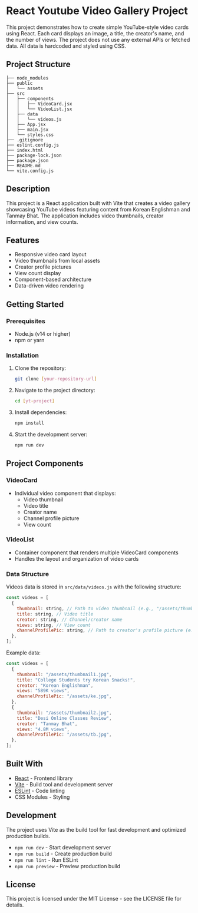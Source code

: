 # React Youtube Video Gallery Project

This project demonstrates how to create simple YouTube-style video cards using React. Each card displays an image, a title, the creator's name, and the number of views. The project does not use any external APIs or fetched data. All data is hardcoded and styled using CSS.

## Project Structure

```
├── node_modules
├── public
│   └── assets
├── src
│   ├── components
│   │   ├── VideoCard.jsx
│   │   └── VideoList.jsx
│   ├── data
│   │   └── videos.js
│   ├── App.jsx
│   ├── main.jsx
│   └── styles.css
├── .gitignore
├── eslint.config.js
├── index.html
├── package-lock.json
├── package.json
├── README.md
└── vite.config.js
```

## Description

This project is a React application built with Vite that creates a video gallery showcasing YouTube videos featuring content from Korean Englishman and Tanmay Bhat. The application includes video thumbnails, creator information, and view counts.

## Features

- Responsive video card layout
- Video thumbnails from local assets
- Creator profile pictures
- View count display
- Component-based architecture
- Data-driven video rendering

## Getting Started

### Prerequisites

- Node.js (v14 or higher)
- npm or yarn

### Installation

1. Clone the repository:

   ```bash
   git clone [your-repository-url]
   ```

2. Navigate to the project directory:

   ```bash
   cd [yt-project]
   ```

3. Install dependencies:

   ```bash
   npm install
   ```

4. Start the development server:
   ```bash
   npm run dev
   ```

## Project Components

### VideoCard

- Individual video component that displays:
  - Video thumbnail
  - Video title
  - Creator name
  - Channel profile picture
  - View count

### VideoList

- Container component that renders multiple VideoCard components
- Handles the layout and organization of video cards

### Data Structure

Videos data is stored in `src/data/videos.js` with the following structure:

```javascript
const videos = [
  {
    thumbnail: string, // Path to video thumbnail (e.g., "/assets/thumbnail1.jpg")
    title: string, // Video title
    creator: string, // Channel/creator name
    views: string, // View count
    channelProfilePic: string, // Path to creator's profile picture (e.g., "/assets/ke.jpg")
  },
];
```

Example data:

```javascript
const videos = [
  {
    thumbnail: "/assets/thumbnail1.jpg",
    title: "College Students try Korean Snacks!",
    creator: "Korean Englishman",
    views: "589K views",
    channelProfilePic: "/assets/ke.jpg",
  },
  {
    thumbnail: "/assets/thumbnail2.jpg",
    title: "Desi Online Classes Review",
    creator: "Tanmay Bhat",
    views: "4.8M views",
    channelProfilePic: "/assets/tb.jpg",
  },
];
```

## Built With

- [React](https://reactjs.org/) - Frontend library
- [Vite](https://vitejs.dev/) - Build tool and development server
- [ESLint](https://eslint.org/) - Code linting
- CSS Modules - Styling

## Development

The project uses Vite as the build tool for fast development and optimized production builds.

- `npm run dev` - Start development server
- `npm run build` - Create production build
- `npm run lint` - Run ESLint
- `npm run preview` - Preview production build

## License

This project is licensed under the MIT License - see the LICENSE file for details.
